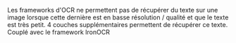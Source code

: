 Les frameworks d'OCR ne permettent pas de récupérer du texte sur une image lorsque cette dernière est en basse résolution / qualité et que le texte est très petit.
4 couches supplémentaires permettent de récupérer ce texte.
Couplé avec le framework IronOCR
